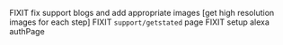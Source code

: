 FIXIT fix support blogs and add appropriate images [get high resolution images for each step]
FIXIT `support/getstated` page
FIXIT setup alexa authPage
